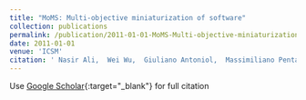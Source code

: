 ```yaml
---
title: "MoMS: Multi-objective miniaturization of software"
collection: publications
permalink: /publication/2011-01-01-MoMS-Multi-objective-miniaturization-of-software
date: 2011-01-01
venue: 'ICSM'
citation: ' Nasir Ali,  Wei Wu,  Giuliano Antoniol,  Massimiliano Penta,  Yann-Ga&quot;el Gu&apos;eh&apos;eneuc,  Jane Hayes, &quot;MoMS: Multi-objective miniaturization of software.&quot; ICSM, 2011.'
---
```

Use [Google Scholar](https://scholar.google.com/scholar?q=MoMS:+Multi+objective+miniaturization+of+software){:target="_blank"} for full citation